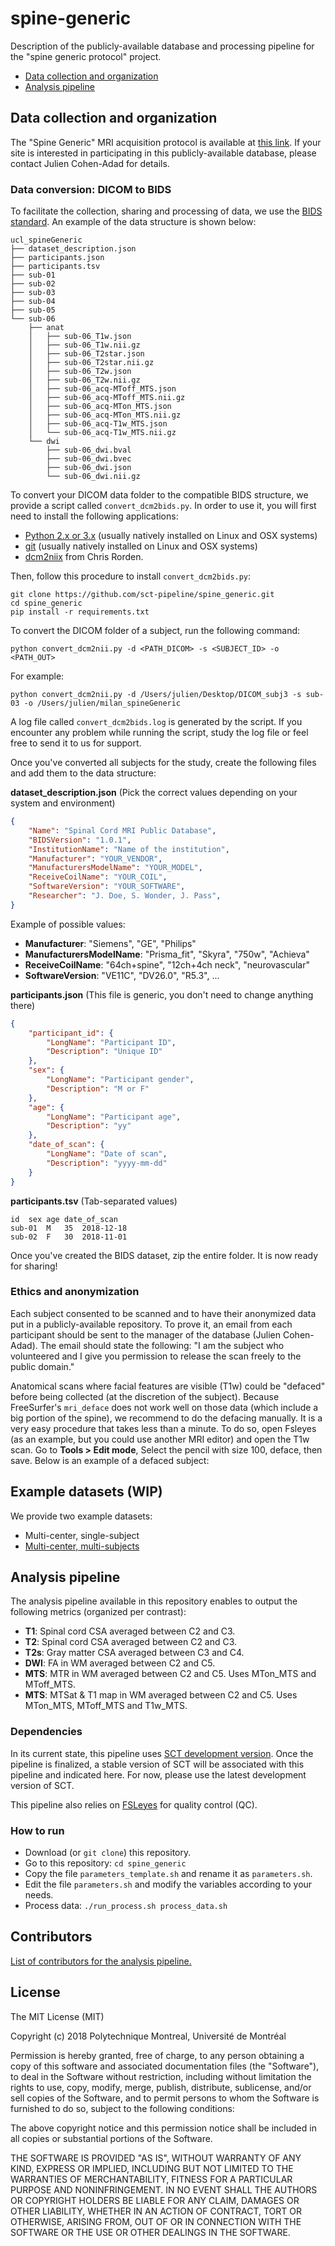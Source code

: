 # spine-generic

Description of the publicly-available database and processing pipeline for the "spine generic protocol" project.

- [Data collection and organization](#data-collection-and-organization)
- [Analysis pipeline](#analysis-pipeline)

## Data collection and organization

The "Spine Generic" MRI acquisition protocol is available at [this link](https://osf.io/tt4z9/). If your site is interested in participating in this publicly-available database, please contact Julien Cohen-Adad for details.

### Data conversion: DICOM to BIDS

To facilitate the collection, sharing and processing of data, we use the [BIDS standard](http://bids.neuroimaging.io/). An example of the data structure is shown below:

~~~
ucl_spineGeneric
├── dataset_description.json
├── participants.json
├── participants.tsv
├── sub-01
├── sub-02
├── sub-03
├── sub-04
├── sub-05
└── sub-06
    ├── anat
    │   ├── sub-06_T1w.json
    │   ├── sub-06_T1w.nii.gz
    │   ├── sub-06_T2star.json
    │   ├── sub-06_T2star.nii.gz
    │   ├── sub-06_T2w.json
    │   ├── sub-06_T2w.nii.gz
    │   ├── sub-06_acq-MToff_MTS.json
    │   ├── sub-06_acq-MToff_MTS.nii.gz
    │   ├── sub-06_acq-MTon_MTS.json
    │   ├── sub-06_acq-MTon_MTS.nii.gz
    │   ├── sub-06_acq-T1w_MTS.json
    │   └── sub-06_acq-T1w_MTS.nii.gz
    └── dwi
        ├── sub-06_dwi.bval
        ├── sub-06_dwi.bvec
        ├── sub-06_dwi.json
        └── sub-06_dwi.nii.gz
~~~

To convert your DICOM data folder to the compatible BIDS structure, we provide a script called `convert_dcm2bids.py`. In order to use it, you will first need to install the following applications:
- [Python 2.x or 3.x](https://conda.io/en/latest/miniconda.html) (usually natively installed on Linux and OSX systems)
- [git](https://git-scm.com/downloads) (usually natively installed on Linux and OSX systems)
- [dcm2niix](https://www.nitrc.org/plugins/mwiki/index.php/dcm2nii:MainPage) from Chris Rorden.

Then, follow this procedure to install `convert_dcm2bids.py`:
~~~
git clone https://github.com/sct-pipeline/spine_generic.git
cd spine_generic
pip install -r requirements.txt
~~~

To convert the DICOM folder of a subject, run the following command:
~~~
python convert_dcm2nii.py -d <PATH_DICOM> -s <SUBJECT_ID> -o <PATH_OUT>
~~~

For example:
~~~
python convert_dcm2nii.py -d /Users/julien/Desktop/DICOM_subj3 -s sub-03 -o /Users/julien/milan_spineGeneric
~~~

A log file called `convert_dcm2bids.log` is generated by the script. If you encounter any problem while running the script, study the log file or feel free to send it to us for support.

Once you've converted all subjects for the study, create the following files and add them to the data structure:

**dataset_description.json** (Pick the correct values depending on your system and environment)
```json
{
	"Name": "Spinal Cord MRI Public Database",
	"BIDSVersion": "1.0.1",
	"InstitutionName": "Name of the institution",
	"Manufacturer": "YOUR_VENDOR",
	"ManufacturersModelName": "YOUR_MODEL",
	"ReceiveCoilName": "YOUR_COIL",
	"SoftwareVersion": "YOUR_SOFTWARE",
	"Researcher": "J. Doe, S. Wonder, J. Pass",
}
```
Example of possible values:
- **Manufacturer**: "Siemens", "GE", "Philips"
- **ManufacturersModelName**: "Prisma_fit", "Skyra", "750w", "Achieva"
- **ReceiveCoilName**: "64ch+spine", "12ch+4ch neck", "neurovascular"
- **SoftwareVersion**: "VE11C", "DV26.0", "R5.3", ...

**participants.json** (This file is generic, you don't need to change anything there)
```json
{
    "participant_id": {
        "LongName": "Participant ID",
        "Description": "Unique ID"
    },
    "sex": {
        "LongName": "Participant gender",
        "Description": "M or F"
    },
    "age": {
        "LongName": "Participant age",
        "Description": "yy"
    },
    "date_of_scan": {
        "LongName": "Date of scan",
        "Description": "yyyy-mm-dd"
    }
}
```

**participants.tsv** (Tab-separated values)
```
id	sex	age	date_of_scan
sub-01	M	35	2018-12-18
sub-02	F	30	2018-11-01
```

Once you've created the BIDS dataset, zip the entire folder. It is now ready for sharing!

### Ethics and anonymization

Each subject consented to be scanned and to have their anonymized data put in a publicly-available repository. To prove it, an email from each participant should be sent to the manager of the database (Julien Cohen-Adad). The email should state the following: "I am the subject who volunteered and I give you permission to release the scan freely to the public domain."

Anatomical scans where facial features are visible (T1w) could be "defaced" before being collected (at the discretion of the subject). Because FreeSurfer's `mri_deface` does not work well on those data (which include a big portion of the spine), we recommend to do the defacing manually. It is a very easy procedure that takes less than a minute. To do so, open Fsleyes (as an example, but you could use another MRI editor) and open the T1w scan. Go to **Tools > Edit mode**, Select the pencil with size 100, deface, then save. Below is an example of a defaced subject:

## Example datasets (WIP)

We provide two example datasets:
- Multi-center, single-subject
- [Multi-center, multi-subjects](https://osf.io/76jkx/)

## Analysis pipeline

The analysis pipeline available in this repository enables to output the following metrics (organized per contrast):

- **T1**: Spinal cord CSA averaged between C2 and C3.
- **T2**: Spinal cord CSA averaged between C2 and C3.
- **T2s**: Gray matter CSA averaged between C3 and C4.
- **DWI**: FA in WM averaged between C2 and C5.
- **MTS**: MTR in WM averaged between C2 and C5. Uses MTon_MTS and MToff_MTS.
- **MTS**: MTSat & T1 map in WM averaged between C2 and C5. Uses MTon_MTS, MToff_MTS and T1w_MTS.

### Dependencies

In its current state, this pipeline uses [SCT development version](https://github.com/neuropoly/spinalcordtoolbox#install-from-github-development). Once the pipeline is finalized, a stable version of SCT will be associated with this pipeline and indicated here. For now, please use the latest development version of SCT.

This pipeline also relies on [FSLeyes](https://fsl.fmrib.ox.ac.uk/fsl/fslwiki/FSLeyes) for quality control (QC).

### How to run

- Download (or `git clone`) this repository.
- Go to this repository: `cd spine_generic`
- Copy the file `parameters_template.sh` and rename it as `parameters.sh`.
- Edit the file `parameters.sh` and modify the variables according to your needs.
- Process data: `./run_process.sh process_data.sh`

## Contributors

[List of contributors for the analysis pipeline.](https://github.com/sct-pipeline/spine_generic/graphs/contributors)

## License

The MIT License (MIT)

Copyright (c) 2018 Polytechnique Montreal, Université de Montréal

Permission is hereby granted, free of charge, to any person obtaining a copy of this software and associated documentation files (the "Software"), to deal in the Software without restriction, including without limitation the rights to use, copy, modify, merge, publish, distribute, sublicense, and/or sell copies of the Software, and to permit persons to whom the Software is furnished to do so, subject to the following conditions:

The above copyright notice and this permission notice shall be included in all copies or substantial portions of the Software.

THE SOFTWARE IS PROVIDED "AS IS", WITHOUT WARRANTY OF ANY KIND, EXPRESS OR IMPLIED, INCLUDING BUT NOT LIMITED TO THE WARRANTIES OF MERCHANTABILITY, FITNESS FOR A PARTICULAR PURPOSE AND NONINFRINGEMENT. IN NO EVENT SHALL THE AUTHORS OR COPYRIGHT HOLDERS BE LIABLE FOR ANY CLAIM, DAMAGES OR OTHER LIABILITY, WHETHER IN AN ACTION OF CONTRACT, TORT OR OTHERWISE, ARISING FROM, OUT OF OR IN CONNECTION WITH THE SOFTWARE OR THE USE OR OTHER DEALINGS IN THE SOFTWARE.
